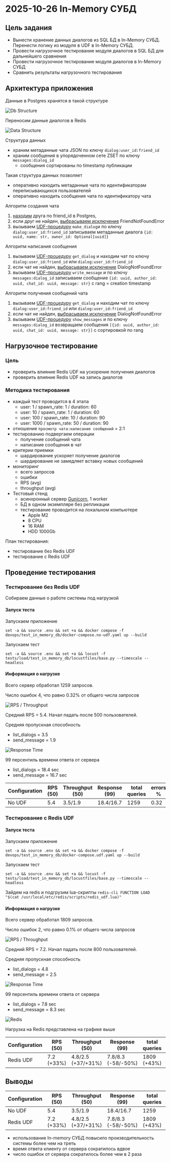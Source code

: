 # 2025-10-26 In-Memory СУБД

## Цель задания
- Вынести хранение данных диалогов из SQL БД в In-Memory СУБД. Перенести логику из модуля в UDF в In-Memory СУБД.
- Провести нагрузочное тестирование модуля диалогов в SQL БД для дальнейшего сравнения
- Провести нагрузочное тестирование модуля диалогов в In-Memory СУБД
- Сравнить результаты нагрузочного тестирования

## Архитектура приложения

Данные в Postgres хранятся в такой структуре

![Db Structure](./media/db.png)

Переносим данные диалогов в Redis

![Data Structure](./media/data-structure.png)

Структура данных
- храним метаданные чата JSON по ключу `dialog:user_id:friend_id`
- храним сообщения в упорядоченном сете ZSET по ключу `messages:dialog_id`
  - сообщения сортированы по timestamp публикации

Такая структура данных позволяет
- оперативно находить метаданные чата по идентификаторам переписывающихся пользователей
- оперативно находить сообщения чата по идентификатору чата

Алгоритм создания чата
1. [находим](https://github.com/Grin941/social-network/blob/main/src/social_network/domain/services/chat.py#L53) друга по friend_id в Postgres,
2. если друг не найден, [выбрасываем исключение](https://github.com/Grin941/social-network/blob/main/src/social_network/domain/services/chat.py#L54) FriendNotFoundError
2. вызываем [UDF-процедуру](https://github.com/Grin941/social-network/blob/main/src/social_network/infrastructure/redis_udf/redis_udf.lua#L3) `make_dialog`и по ключу `dialog:user_id:friend_id` записываем метаданные диалога `{id: uuid, name: str, owner_id: Optional[uuid]}`

Алгоритм написания сообщения
1. вызываем [UDF-процедуру](https://github.com/Grin941/social-network/blob/main/src/social_network/infrastructure/redis_udf/redis_udf.lua#L13) `get_dialog` и находим чат по ключу `dialog:user_id:friend_id` или `dialog:user_id:friend_id`
2. если чат не найден, [выбрасываем исключение](https://github.com/Grin941/social-network/blob/main/src/social_network/domain/services/chat.py#L87) DialogNotFoundError
3. вызываем [UDF-процедуру](https://github.com/Grin941/social-network/blob/main/src/social_network/infrastructure/redis_udf/redis_udf.lua#L19) `write_message` и по ключу `messages:dialog_id` записываем сообщение `{id: uuid, author_id: uuid, chat_id: uuid, message: str}` с rang = creation timestamp

Алгоритм получения сообщений чата
1. вызываем [UDF-процедуру](https://github.com/Grin941/social-network/blob/main/src/social_network/infrastructure/redis_udf/redis_udf.lua#L13) `get_dialog` и находим чат по ключу `dialog:user_id:friend_id` или `dialog:user_id:friend_id`
2. если чат не найден, [выбрасываем исключение](https://github.com/Grin941/social-network/blob/main/src/social_network/domain/services/chat.py#L108) DialogNotFoundError
3. вызываем [UDF-процедуру](https://github.com/Grin941/social-network/blob/main/src/social_network/infrastructure/redis_udf/redis_udf.lua#L30) `show_messages` и по ключу `messages:dialog_id` возвращаем сообщения `[{id: uuid, author_id: uuid, chat_id: uuid, message: str}]` с сортировкой по rang

## Нагрузочное тестирование

### Цель
- проверить влияние Redis UDF на ускорение получения диалогов
- проверить влияние Redis UDF на запись диалогов

### Методика тестирования
- каждый тест проводится в 4 этапа
  - user: 1 / spawn_rate: 1 / duration: 60
  - user: 10 / spawn_rate: 1 / duration: 60
  - user: 100 / spawn_rate: 10 / duration: 90
  - user: 1000 / spawn_rate: 50 / duration: 90
- отношение `просмотр чата:написание сообщений` = 2:1
- тестированию подвергаем операции
  - получение сообщений чата
  - написание сообщения в чат
- критерии приемки
  - шардирование ускоряет получение диалогов
  - шардирование не замедляет вставку новых сообщений
- мониторинг
  - всего запросов
  - ошибки
  - RPS (avg)
  - throughput (avg)
- Тестовый стенд
  - асинхронный сервер [Gunicorn](https://gunicorn.org/), 1 worker
  - БД в одном экземпляре без репликации
  - тестирование проводится на локальном компьютере
    - Apple M2
    - 8 CPU
    - 16 RAM
    - HDD 1000Gb

План тестирования:
- тестирование без Redis UDF
- тестирование с Redis UDF

## Проведение тестирования

### Тестирование без Redis UDF

Собираем данные о работе системы под нагрузкой

#### Запуск теста

Запускаем приложение
```shell
set -a && source .env && set +a && docker compose -f devops/test_in_memory_db/docker-compose.no-udf.yaml up --build
```

Запускаем тест
```shell
set -a && source .env && set +a && locust -f tests/load/test_in_memory_db/locustfiles/base.py --timescale --headless
```

#### Информация о нагрузке

Всего сервер обработал 1259 запросов.

Число ошибок 4, что равно 0.32% от общего числа запросов

![RPS / Throughput](./media/rps-db.png)

Cредний RPS = 5.4.
Начал падать после 500 пользователей.

Средняя пропускная способность
- list_dialogs = 3.5
- send_message = 1.9

![Response Time](./media/response-db.png)

99 персентиль времени ответа от сервера
- list_dialogs = 18.4 sec
- send_message = 16.7 sec

| Configuration | RPS (50) | Throughput (50) | Response (99)  | total queries | errors %   |
|---------------|----------|-----------------|----------------|---------------|------------|
| No UDF        | 5.4      | 3.5/1.9         | 18.4/16.7      | 1259          | 0.32       |

### Тестирование с Redis UDF

#### Запуск теста

Запускаем приложение
```shell
set -a && source .env && set +a && docker compose -f devops/test_in_memory_db/docker-compose.udf.yaml up --build
```

Запускаем тест
```shell
set -a && source .env && set +a && locust -f tests/load/test_in_memory_db/locustfiles/base.py --timescale --headless
```

Зайдем на redis и подгрузим lua-скрипты `redis-cli FUNCTION LOAD "$(cat /usr/local/etc/redis/scripts/redis_udf.lua)"`

#### Информация о нагрузке

Всего сервер обработал 1809 запросов.

Число ошибок 2, что равно 0.1% от общего числа запросов

![RPS / Throughput](./media/rps-after.png)

Cредний RPS = 7.2.
Начал падать после 800 пользователей.

Средняя пропускная способность
- list_dialogs = 4.8
- send_message = 2.5

![Response Time](./media/response-udf.png)

99 персентиль времени ответа от сервера
- list_dialogs = 7.8 sec
- send_message = 8.3 sec

![Redis](./media/redis-udf.png)

Нагрузка на Redis представлена на графике выше


| Configuration | RPS (50)    | Throughput (50)    | Response (99)        | total queries | errors %   |
|---------------|-------------|--------------------|----------------------|---------------|------------|
| Redis UDF     | 7.2 (+33%)  | 4.8/2.5 (+37/+31%) | 7.8/8.3 (-58/-50%) | 1809 (+43%)   | 0.1 (-66%) |


## Выводы

| Configuration | RPS (50)   | Throughput (50)    | Response (99)        | total queries | errors %   |
|---------------|------------|--------------------|----------------------|---------------|------------|
| No UDF        | 5.4        | 3.5/1.9            | 18.4/16.7            | 1259          | 0.32       |
| Redis UDF     | 7.2 (+33%) | 4.8/2.5 (+37/+31%) | 7.8/8.3 (-58/-50%)   | 1809 (+43%)   | 0.1 (-66%) |

- использование In-memory СУБД повысило производительность системы более чем на треть
- время ответа клиенту от сервера сократилось вдвое
- число ошибок от сервера сократилось более чем в 2 раза
